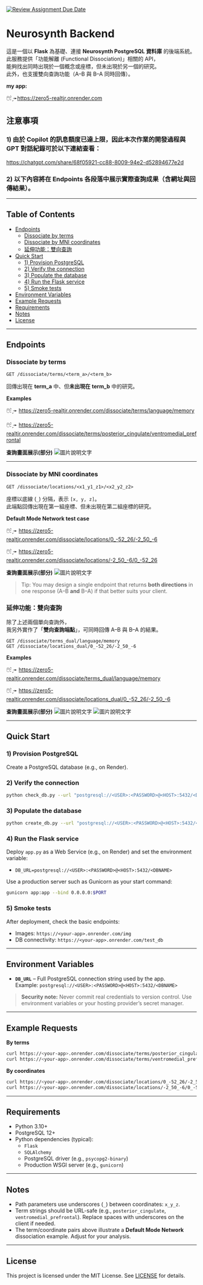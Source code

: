 [![Review Assignment Due Date](https://classroom.github.com/assets/deadline-readme-button-22041afd0340ce965d47ae6ef1cefeee28c7c493a6346c4f15d667ab976d596c.svg)](https://classroom.github.com/a/SO1PVZ3b)
# Neurosynth Backend

這是一個以 **Flask** 為基礎、連接 **Neurosynth PostgreSQL 資料庫** 的後端系統。  
此服務提供「功能解離 (Functional Dissociation)」相關的 API，  
能夠找出同時出現於一個概念或座標，但未出現於另一個的研究。  
此外，也支援雙向查詢功能（A–B 與 B–A 同時回傳）。

**my app:**

🖱️: ̗̀➛<https://zero5-realtjr.onrender.com>

## 注意事項
### 1) 由於 Copilot 的訊息額度已達上限，因此本次作業的開發過程與 GPT 對話紀錄可於以下連結查看： 
<https://chatgpt.com/share/68f05921-cc88-8009-94e2-d52894677e2d>
### 2) 以下內容將在 **Endpoints** 各段落中展示實際查詢成果（含網址與回傳結果）。

---

## Table of Contents

- [Endpoints](#endpoints)
  - [Dissociate by terms](#dissociate-by-terms)
  - [Dissociate by MNI coordinates](#dissociate-by-mni-coordinates)
  - [延伸功能：雙向查詢](#延伸功能：雙向查詢)
- [Quick Start](#quick-start)
  - [1) Provision PostgreSQL](#1-provision-postgresql)
  - [2) Verify the connection](#2-verify-the-connection)
  - [3) Populate the database](#3-populate-the-database)
  - [4) Run the Flask service](#4-run-the-flask-service)
  - [5) Smoke tests](#5-smoke-tests)
- [Environment Variables](#environment-variables)
- [Example Requests](#example-requests)
- [Requirements](#requirements)
- [Notes](#notes)
- [License](#license)

---

## Endpoints

### Dissociate by terms

```
GET /dissociate/terms/<term_a>/<term_b>
```

回傳出現在 **term_a** 中、但**未出現在** **term_b** 中的研究。

**Examples**


🖱️: ̗̀➛ <https://zero5-realtjr.onrender.com/dissociate/terms/language/memory>

🖱️: ̗̀➛ <https://zero5-realtjr.onrender.com/dissociate/terms/posterior_cingulate/ventromedial_prefrontal>

**查詢畫面展示(部分)**
![圖片說明文字](result/task1.png)


---

### Dissociate by MNI coordinates

```
GET /dissociate/locations/<x1_y1_z1>/<x2_y2_z2>
```


座標以底線 (`_`) 分隔，表示 `[x, y, z]`。  
此端點回傳出現在第一組座標、但未出現在第二組座標的研究。


**Default Mode Network test case**

🖱️: ̗̀➛ <https://zero5-realtjr.onrender.com/dissociate/locations/0_-52_26/-2_50_-6>

🖱️: ̗̀➛ <https://zero5-realtjr.onrender.com/dissociate/locations/-2_50_-6/0_-52_26>

**查詢畫面展示(部分)**
![圖片說明文字](result/task2.png)

> Tip: You may design a single endpoint that returns **both directions** in one response (A–B **and** B–A) if that better suits your client.

### 延伸功能：雙向查詢

除了上述兩個單向查詢外，  
我另外實作了「**雙向查詢端點**」，可同時回傳 A–B 與 B–A 的結果。

```
GET /dissociate/terms_dual/language/memory
GET /dissociate/locations_dual/0_-52_26/-2_50_-6
```
**Examples**

🖱️: ̗̀➛ <https://zero5-realtjr.onrender.com/dissociate/terms_dual/language/memory>

🖱️: ̗̀➛ <https://zero5-realtjr.onrender.com/dissociate/locations_dual/0_-52_26/-2_50_-6>

**查詢畫面展示(部分)**
![圖片說明文字](result/task3.png)
![圖片說明文字](result/task4.png)

---

## Quick Start

### 1) Provision PostgreSQL

Create a PostgreSQL database (e.g., on Render).

### 2) Verify the connection

```bash
python check_db.py --url "postgresql://<USER>:<PASSWORD>@<HOST>:5432/<DBNAME>"
```

### 3) Populate the database

```bash
python create_db.py --url "postgresql://<USER>:<PASSWORD>@<HOST>:5432/<DBNAME>"
```

### 4) Run the Flask service

Deploy `app.py` as a Web Service (e.g., on Render) and set the environment variable:

- `DB_URL=postgresql://<USER>:<PASSWORD>@<HOST>:5432/<DBNAME>`

Use a production server such as Gunicorn as your start command:

```bash
gunicorn app:app --bind 0.0.0.0:$PORT
```

### 5) Smoke tests

After deployment, check the basic endpoints:

- Images: `https://<your-app>.onrender.com/img`
- DB connectivity: `https://<your-app>.onrender.com/test_db`

---

## Environment Variables

- **`DB_URL`** – Full PostgreSQL connection string used by the app.  
  Example: `postgresql://<USER>:<PASSWORD>@<HOST>:5432/<DBNAME>`

> **Security note:** Never commit real credentials to version control. Use environment variables or your hosting provider’s secret manager.

---

## Example Requests

**By terms**

```bash
curl https://<your-app>.onrender.com/dissociate/terms/posterior_cingulate/ventromedial_prefrontal
curl https://<your-app>.onrender.com/dissociate/terms/ventromedial_prefrontal/posterior_cingulate
```

**By coordinates**

```bash
curl https://<your-app>.onrender.com/dissociate/locations/0_-52_26/-2_50_-6
curl https://<your-app>.onrender.com/dissociate/locations/-2_50_-6/0_-52_26
```

---

## Requirements

- Python 3.10+
- PostgreSQL 12+
- Python dependencies (typical):
  - `Flask`
  - `SQLAlchemy`
  - PostgreSQL driver (e.g., `psycopg2-binary`)
  - Production WSGI server (e.g., `gunicorn`)

---

## Notes

- Path parameters use underscores (`_`) between coordinates: `x_y_z`.
- Term strings should be URL-safe (e.g., `posterior_cingulate`, `ventromedial_prefrontal`). Replace spaces with underscores on the client if needed.
- The term/coordinate pairs above illustrate a **Default Mode Network** dissociation example. Adjust for your analysis.

---

## License

This project is licensed under the MIT License. See [LICENSE](LICENSE) for details.
